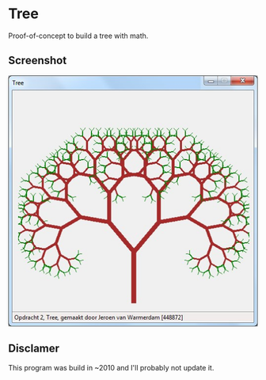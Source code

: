 # Tree

Proof-of-concept to build a tree with math.

## Screenshot

![Tree](https://raw.githubusercontent.com/jerone/Tree/master/screenshot.jpg)

## Disclamer

This program was build in ~2010 and I'll probably not update it.
